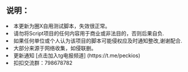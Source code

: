 ## 说明：

<li>本更新为圈X自用测试脚本，失效很正常。<br>
<li>请勿将Script项目的任何内容用于商业或非法目的，否则后果自负.<br>
<li>如果任何单位或个人认为该项目的脚本可能侵权应及时通知整改,谢谢配合.<br>
<li>大部分来源于网络收集，如侵联删。<br>
<li>更新通知 [点击加入tg电报频道]
  (https://t.me/peckios)<br>
<li>扣扣交流群：798678782</li>
